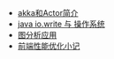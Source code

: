 * [akka和Actor简介](/2017/20170905.md)
* [java io.write 与 操作系统](/2017/20170921.md)
* [图分析应用](/2020/20200213.md)
* [前端性能优化小记](/2020/20200528.md)
